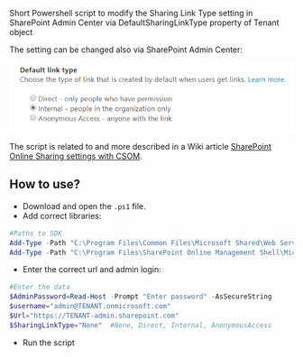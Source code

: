 Short Powershell script to modify the Sharing Link Type setting in SharePoint Admin Center via DefaultSharingLinkType property of Tenant object

The setting can be changed also via SharePoint Admin Center:

<img src="../Set default link type for SharePoint Online tenant sharing settings/LinkType.PNG">

The script is related to and more described in a Wiki article [SharePoint Online Sharing settings with CSOM](https://social.technet.microsoft.com/wiki/contents/articles/39365.sharepoint-online-sharing-settings-with-csom).

## How to use?

- Download and open the ```.ps1``` file.
- Add correct libraries:
 
```PowerShell
#Paths to SDK  
Add-Type -Path "C:\Program Files\Common Files\Microsoft Shared\Web Server Extensions\16\ISAPI\Microsoft.SharePoint.Client.dll"  
Add-Type -Path "C:\Program Files\SharePoint Online Management Shell\Microsoft.Online.SharePoint.PowerShell\Microsoft.Online.SharePoint.Client.Tenant.dll"    
``` 
 
- Enter the correct url and admin login: 
 
```PowerShell
#Enter the data 
$AdminPassword=Read-Host -Prompt "Enter password" -AsSecureString 
$username="admin@TENANT.onmicrosoft.com" 
$Url="https://TENANT-admin.sharepoint.com" 
$SharingLinkType="None"  #None, Direct, Internal, AnonymousAccess
``` 

-  Run the script
